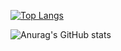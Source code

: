 [![Top Langs](https://github-readme-stats.vercel.app/api/top-langs/?username=mr-gholam)](https://github.com/mr-gholam)



![Anurag's GitHub stats](https://github-readme-stats.vercel.app/api?username=mr-gholam&show_icons=true&theme=radical)
